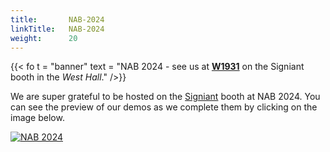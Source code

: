 ```yaml
---
title:       NAB-2024
linkTitle:   NAB-2024
weight:      20
---
```


<div class="ui center aligned  segment">

{{< fo t = "banner" text = "NAB 2024 - see us at **[W1931](https://nab24.mapyourshow.com/8_0/floorplan/?st=keyword&sv=w1931&hallID=W&selectedBooth=W1931)** on the Signiant booth in the _West Hall_." />}}

We are super grateful to be hosted on the [Signiant] booth at NAB 2024. You can
see the preview of our demos as we complete them by clicking on the image
below.

<a href="/app/demos/">
   <img class="ui centered large bordered rounded image" src="/img/event/nab2024-launcher.png" alt="NAB 2024"/>
   </a>
</div>

[Signiant]: https://nab24.mapyourshow.com/8_0/floorplan/?st=keyword&sv=w1931&hallID=W&selectedBooth=W1931
